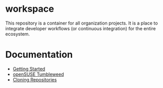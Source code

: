 # workspace

This repository is a container for all organization projects. It is a place
to integrate developer workflows (or continuous integration) for the entire
ecosystem.

# Documentation

* [Getting Started](md/getting-started.md)
* [openSUSE Tumbleweed](md/openSUSE-Tumbleweed.md)
* [Cloning Repositories](md/cloning-repositories.md)
